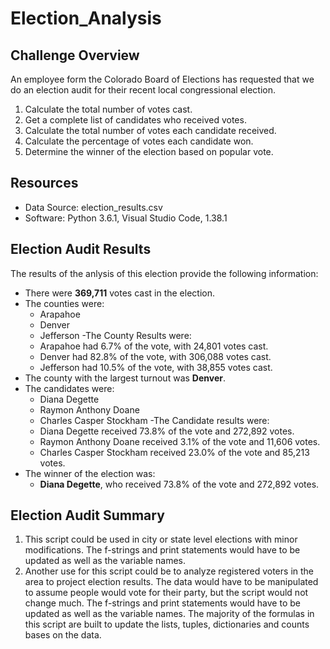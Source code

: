 # Election_Analysis

## Challenge Overview
An employee form the Colorado Board of Elections has requested that we do an election audit for their recent local congressional election.

1. Calculate the total number of votes cast.
2. Get a complete list of candidates who received votes.
3. Calculate the total number of votes each candidate received.
4. Calculate the percentage of votes each candidate won.
5. Determine the winner of the election based on popular vote.

## Resources
- Data Source: election_results.csv
- Software: Python 3.6.1, Visual Studio Code, 1.38.1

## Election Audit Results
The results of the anlysis of this election provide the following information:
- There were **369,711** votes cast in the election.
- The counties were:
  - Arapahoe
  - Denver
  - Jefferson
-The County Results were:
  - Arapahoe had 6.7% of the vote, with 24,801 votes cast.
  - Denver had 82.8% of the vote, with 306,088 votes cast.
  - Jefferson had 10.5% of the vote, with 38,855 votes cast.
 - The county with the largest turnout was **Denver**.
- The candidates were:
  - Diana Degette
  - Raymon Anthony Doane
  - Charles Casper Stockham
 -The Candidate results were:
  - Diana Degette received 73.8% of the vote and 272,892 votes.
  - Raymon Anthony Doane received 3.1% of the vote and 11,606 votes.
  - Charles Casper Stockham received 23.0% of the vote and 85,213 votes.
 - The winner of the election was:
    - **Diana Degette**, who received 73.8% of the vote and 272,892 votes.
## Election Audit Summary
1. This script could be used in city or state level elections with minor modifications. The f-strings and print statements would have to be updated as well as the variable names. 
2. Another use for this script could be to analyze registered voters in the area to project election results. The data would have to be manipulated to assume people would vote for their party, but the script would not change much. The f-strings and print statements would have to be updated as well as the variable names. The majority of the formulas in this script are built to update the lists, tuples, dictionaries and counts bases on the data. 
  
